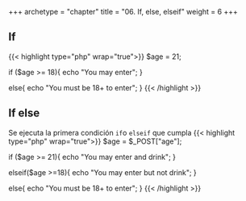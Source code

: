 +++
archetype = "chapter"
title = "06. If, else, elseif"
weight = 6
+++

## If 

{{< highlight  type="php" wrap="true">}}
$age = 21;

if ($age >= 18){
    echo "You may enter";
}

else{
    echo "You must be 18+ to enter";
}
{{< /highlight >}}

## If else
Se ejecuta la primera condición `if`o `elseif` que cumpla
{{< highlight  type="php" wrap="true">}}
$age = $_POST["age"];

if ($age >= 21){
    echo "You may enter and drink";
}

elseif($age >=18){
    echo "You may enter but not drink";
}

else{
    echo "You must be 18+ to enter";
}
{{< /highlight >}}